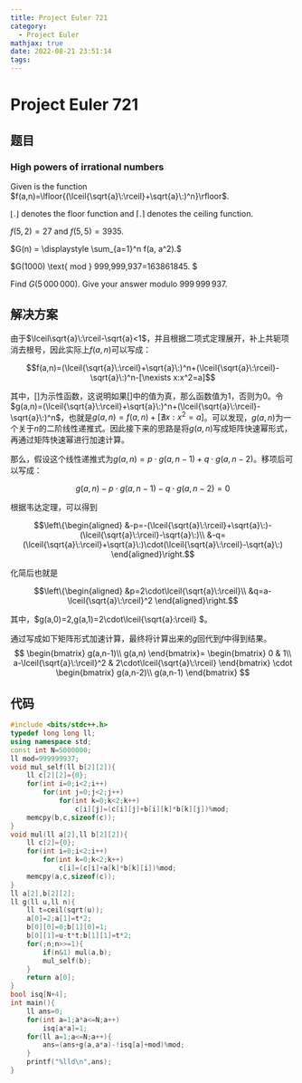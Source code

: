 ```yaml
---
title: Project Euler 721
category:
  - Project Euler
mathjax: true
date: 2022-08-21 23:51:14
tags:
---
```


<escape><!-- more --></escape>

# Project Euler 721

## 题目

### High powers of irrational numbers

Given is the function $f(a,n)=\lfloor{(\lceil{\sqrt{a}\:\rceil}+\sqrt{a}\:)^n}\rfloor$.

$\lfloor{.}\rfloor$ denotes the floor function and $\lceil{.}\rceil$ denotes the ceiling function.

$f(5,2)=27$ and $f(5,5)=3935$.

$G(n) = \displaystyle \sum_{a=1}^n f(a, a^2).$

$G(1000) \text{ mod  } 999\,999\,937=163861845. $

Find $G(5\,000\,000).$ Give your answer modulo $999\,999\,937$.

## 解决方案

由于$\lceil\sqrt{a}\:\rceil-\sqrt{a}<1$，并且根据二项式定理展开，补上共轭项消去根号，因此实际上$f(a,n)$可以写成：

$$f(a,n)=(\lceil{\sqrt{a}\:\rceil}+\sqrt{a}\:)^n+(\lceil{\sqrt{a}\:\rceil}-\sqrt{a}\:)^n-[\nexists x:x^2=a]$$

其中，$[]$为示性函数，这说明如果$[]$中的值为真，那么函数值为$1$，否则为$0$。令$g(a,n)=(\lceil{\sqrt{a}\:\rceil}+\sqrt{a}\:)^n+(\lceil{\sqrt{a}\:\rceil}-\sqrt{a}\:)^n$，也就是$g(a,n)=f(a,n)+[\nexists x:x^2=a]$。可以发现，$g(a,n)$为一个关于$n$的二阶线性递推式。因此接下来的思路是将$g(a,n)$写成矩阵快速幂形式，再通过矩阵快速幂进行加速计算。

那么，假设这个线性递推式为$g(a,n)=p\cdot g(a,n-1)+q\cdot g(a,n-2)$。移项后可以写成：

$$g(a,n)-p\cdot g(a,n-1)-q\cdot g(a,n-2)=0$$

根据韦达定理，可以得到

$$\left\{\begin{aligned}
&-p=-(\lceil{\sqrt{a}\:\rceil}+\sqrt{a}\:)-(\lceil{\sqrt{a}\:\rceil}-\sqrt{a}\:)\\
&-q=(\lceil{\sqrt{a}\:\rceil}+\sqrt{a}\:)\cdot(\lceil{\sqrt{a}\:\rceil}-\sqrt{a}\:)
\end{aligned}\right.$$

化简后也就是

$$\left\{\begin{aligned}
&p=2\cdot\lceil{\sqrt{a}\:\rceil}\\
&q=a-\lceil{\sqrt{a}\:\rceil}^2
\end{aligned}\right.$$

其中，$g(a,0)=2,g(a,1)=2\cdot\lceil{\sqrt{a}\:\rceil} $。

通过写成如下矩阵形式加速计算，最终将计算出来的$g$回代到$f$中得到结果。
$$
\begin{bmatrix}
g(a,n-1)\\
g(a,n)
\end{bmatrix}=
\begin{bmatrix}
0 & 1\\
a-\lceil{\sqrt{a}\:\rceil}^2 & 2\cdot\lceil{\sqrt{a}\:\rceil}
\end{bmatrix}
\cdot
\begin{bmatrix}
g(a,n-2)\\
g(a,n-1)
\end{bmatrix}
$$

## 代码

```C++
#include <bits/stdc++.h>
typedef long long ll;
using namespace std;
const int N=5000000;
ll mod=999999937;
void mul_self(ll b[2][2]){
    ll c[2][2]={0};
    for(int i=0;i<2;i++)
        for(int j=0;j<2;j++)
            for(int k=0;k<2;k++)
                c[i][j]=(c[i][j]+b[i][k]*b[k][j])%mod;
    memcpy(b,c,sizeof(c));
}
void mul(ll a[2],ll b[2][2]){
    ll c[2]={0};
    for(int i=0;i<2;i++)
        for(int k=0;k<2;k++)
            c[i]=(c[i]+a[k]*b[k][i])%mod;
    memcpy(a,c,sizeof(c));
}
ll a[2],b[2][2];
ll g(ll u,ll n){
    ll t=ceil(sqrt(u));
    a[0]=2;a[1]=t*2;
    b[0][0]=0;b[1][0]=1;
    b[0][1]=u-t*t;b[1][1]=t*2;
    for(;n;n>>=1){
        if(n&1) mul(a,b);
        mul_self(b);
    }
    return a[0];
}
bool isq[N+4];
int main(){
    ll ans=0;
    for(int a=1;a*a<=N;a++)
        isq[a*a]=1;
    for(ll a=1;a<=N;a++){
        ans=(ans+g(a,a*a)-!isq[a]+mod)%mod;
    }
    printf("%lld\n",ans);
}

```
